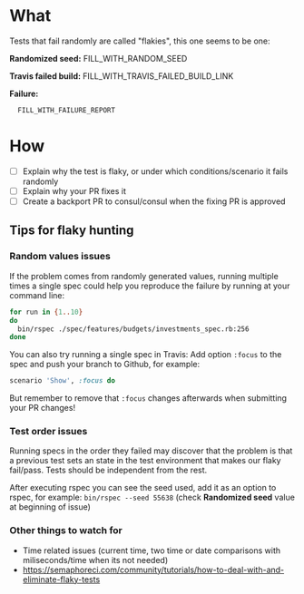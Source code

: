 # What
Tests that fail randomly are called "flakies", this one seems to be one:

**Randomized seed:** FILL_WITH_RANDOM_SEED

**Travis failed build:** FILL_WITH_TRAVIS_FAILED_BUILD_LINK

**Failure:**

```
  FILL_WITH_FAILURE_REPORT
```

# How
- [ ] Explain why the test is flaky, or under which conditions/scenario it fails randomly
- [ ] Explain why your PR fixes it
- [ ] Create a backport PR to consul/consul when the fixing PR is approved

## Tips for flaky hunting

### Random values issues
If the problem comes from randomly generated values, running multiple times a single spec could help you reproduce the failure by running at your command line:
```bash
for run in {1..10}
do
  bin/rspec ./spec/features/budgets/investments_spec.rb:256
done
```

You can also try running a single spec in Travis:
Add option `:focus` to the spec and push your branch to Github, for example:
```ruby
scenario 'Show', :focus do
```

But remember to remove that `:focus` changes afterwards when submitting your PR changes!

### Test order issues
Running specs in the order they failed may discover that the problem is that a previous test sets an state in the test environment that makes our flaky fail/pass. Tests should be independent from the rest.

After executing rspec you can see the seed used, add it as an option to rspec, for example:
`bin/rspec --seed 55638` (check **Randomized seed** value at beginning of issue)

### Other things to watch for
- Time related issues (current time, two time or date comparisons with miliseconds/time when its not needed)
- https://semaphoreci.com/community/tutorials/how-to-deal-with-and-eliminate-flaky-tests
